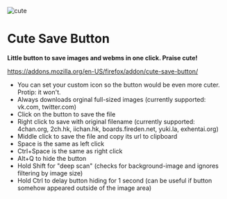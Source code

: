 ![cute](https://i.imgur.com/ILlSir4.png)

# Cute Save Button

**Little button to save images and webms in one click. Praise cute!**

https://addons.mozilla.org/en-US/firefox/addon/cute-save-button/

* You can set your custom icon so the button would be even more cuter. Protip: it won't.
* Always downloads orginal full-sized images (currently supported: vk.com, twitter.com)
* Click on the button to save the file
* Right click to save with original filename (currently supported: 4chan.org, 2ch.hk, iichan.hk, boards.fireden.net, yuki.la, exhentai.org)
* Middle click to save the file and copy its url to clipboard
* Space is the same as left click
* Ctrl+Space is the same as right click
* Alt+Q to hide the button
* Hold Shift for "deep scan" (checks for background-image and ignores filtering by image size)
* Hold Ctrl to delay button hiding for 1 second (can be useful if button somehow appeared outside of the image area)
